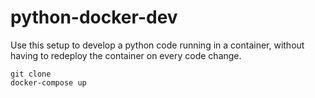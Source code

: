 # python-docker-dev 
Use this setup to develop a python code running in a container, without having to redeploy the container on every code change.


```
git clone 
docker-compose up
```
